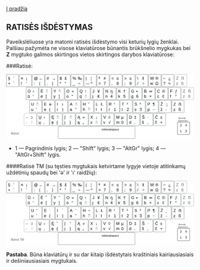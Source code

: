 [Į pradžią](../README.md)

RATISĖS IŠDĖSTYMAS
-----------------------

Paveikslėliuose yra matomi ratisės išdėstymo visi keturių lygių ženklai. Palšiau pažymėta ne visose klaviatūrose būnantis brūkšnelio mygkukas bei __Z__ mygtuko galimos skirtingos vietos skirtingos darybos klaviatūrose:

###Ratisė:

![Ratisės išdėstymas](images/lek_ratise_layout.png)

- 1 — Pagrindinis lygis; 2 — "Shift" lygis; 3 — "AltGr" lygis; 4 — "AltGr+Shift" lygis.

####Ratisė TM (su tęsties mygtukais ketvirtame lygyje vietoje atitinkamų uždėtinių spaudų bei 'ə' ir 'ı' raidžių):

![Ratisės išdėstymas](images/lek_ratise_tm_layout.png)

__Pastaba__. Būna klaviatūrų ir su dar kitaip išdėstytais kraštiniais kairiausiasiais ir dešiniausiasiais mygtukais.

